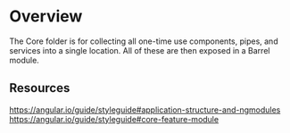 # Overview

The Core folder is for collecting all one-time use components, pipes, and services into a single location. All  of these are then exposed in a Barrel module.

## Resources

https://angular.io/guide/styleguide#application-structure-and-ngmodules
https://angular.io/guide/styleguide#core-feature-module